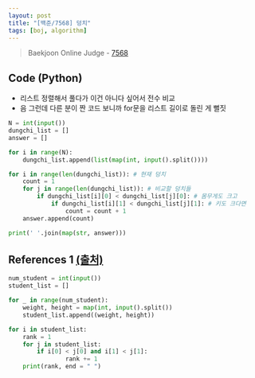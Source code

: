 ```yaml
---
layout: post
title: "[백준/7568] 덩치"
tags: [boj, algorithm]
---
```

> Baekjoon Online Judge - [7568](https://www.acmicpc.net/problem/7568)

## Code (Python)

* 리스트 정렬해서 풀다가 이건 아니다 싶어서 전수 비교
* 음 그런데 다른 분이 짠 코드 보니까 for문을 리스트 길이로 돌린 게 뻘짓

```py
N = int(input())
dungchi_list = []
answer = []

for i in range(N):
    dungchi_list.append(list(map(int, input().split())))

for i in range(len(dungchi_list)): # 현재 덩치
    count = 1
    for j in range(len(dungchi_list)): # 비교할 덩치들
        if dungchi_list[i][0] < dungchi_list[j][0]: # 몸무게도 크고
            if dungchi_list[i][1] < dungchi_list[j][1]: # 키도 크다면
                count = count + 1
    answer.append(count)

print(' '.join(map(str, answer)))
```

## References 1 [(출처)](https://claude-u.tistory.com/122)

```python
num_student = int(input())
student_list = []

for _ in range(num_student):
    weight, height = map(int, input().split())
    student_list.append((weight, height))

for i in student_list:
    rank = 1
    for j in student_list:
        if i[0] < j[0] and i[1] < j[1]:
                rank += 1
    print(rank, end = " ")
```
